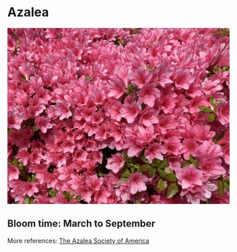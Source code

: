 <h1> Azalea </h1>
<img src="Azalea.jpg">
<h2> Bloom time: March to September </h2>
<p> More references: <a href="https://www.azaleas.org/azalea-basics/">The Azalea Society of America</a></p>

